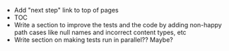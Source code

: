 - Add "next step" link to top of pages
- TOC
- Write a section to improve the tests and the code by adding non-happy path cases like null names and incorrect content types, etc
- Write section on making tests run in parallel?? Maybe?
